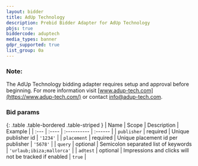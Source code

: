 ```yaml
---
layout: bidder
title: AdUp Technology
description: Prebid Bidder Adapter for AdUp Technology
pbjs: true
biddercode: aduptech
media_types: banner
gdpr_supported: true
list_group: 0a
---
```


### Note:

The AdUp Technology bidding adapter requires setup and approval before beginning.
For more information visit [www.adup-tech.com](https://www.adup-tech.com/) or contact [info@adup-tech.com](mailto:info@adup-tech.com).

### Bid params

{: .table .table-bordered .table-striped }
| Name | Scope | Description | Example |
| :--- | :---- | :---------- | :------ |
| `publisher` | required | Unique publisher id | `'1234'` |
| `placement` | required | Unique placement id per publisher | `'5678'` |
| `query` | optional | Semicolon separated list of keywords | `'urlaub;ibiza;mallorca'` |
| `adtest` | optional | Impressions and clicks will not be tracked if enabled | `true` |
